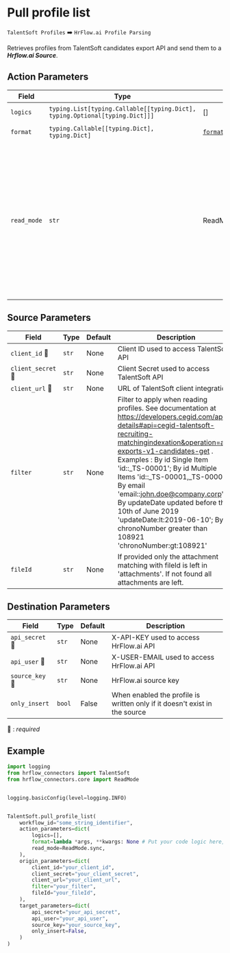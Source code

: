 # Pull profile list
`TalentSoft Profiles` :arrow_right: `HrFlow.ai Profile Parsing`

Retrieves profiles from TalentSoft candidates export API and send them to a ***Hrflow.ai Source***.



## Action Parameters

| Field | Type | Default | Description |
| ----- | ---- | ------- | ----------- |
| `logics`  | `typing.List[typing.Callable[[typing.Dict], typing.Optional[typing.Dict]]]` | [] | List of logic functions |
| `format`  | `typing.Callable[[typing.Dict], typing.Dict]` | [`format_ts_candidate`](../connector.py#L246) | Formatting function |
| `read_mode`  | `str` | ReadMode.sync | If 'incremental' then `read_from` of the last run is given to Origin Warehouse during read. **The actual behavior depends on implementation of read**. In 'sync' mode `read_from` is neither fetched nor given to Origin Warehouse during read. |

## Source Parameters

| Field | Type | Default | Description |
| ----- | ---- | ------- | ----------- |
| `client_id` :red_circle: | `str` | None | Client ID used to access TalentSoft API |
| `client_secret` :red_circle: | `str` | None | Client Secret used to access TalentSoft API |
| `client_url` :red_circle: | `str` | None | URL of TalentSoft client integration |
| `filter`  | `str` | None | Filter to apply when reading profiles. See documentation at https://developers.cegid.com/api-details#api=cegid-talentsoft-recruiting-matchingindexation&operation=api-exports-v1-candidates-get . Examples : By id Single Item 'id::_TS-00001'; By id Multiple Items 'id::_TS-00001,_TS-00002'; By email 'email::john.doe@company.corp'; By updateDate updated before the 10th of June 2019 'updateDate:lt:2019-06-10'; By chronoNumber greater than 108921  'chronoNumber:gt:108921' |
| `fileId`  | `str` | None | If provided only the attachment matching with fileId is left in 'attachments'. If not found all attachments are left. |

## Destination Parameters

| Field | Type | Default | Description |
| ----- | ---- | ------- | ----------- |
| `api_secret` :red_circle: | `str` | None | X-API-KEY used to access HrFlow.ai API |
| `api_user` :red_circle: | `str` | None | X-USER-EMAIL used to access HrFlow.ai API |
| `source_key` :red_circle: | `str` | None | HrFlow.ai source key |
| `only_insert`  | `bool` | False | When enabled the profile is written only if it doesn't exist in the source |

:red_circle: : *required*

## Example

```python
import logging
from hrflow_connectors import TalentSoft
from hrflow_connectors.core import ReadMode


logging.basicConfig(level=logging.INFO)


TalentSoft.pull_profile_list(
    workflow_id="some_string_identifier",
    action_parameters=dict(
        logics=[],
        format=lambda *args, **kwargs: None # Put your code logic here,
        read_mode=ReadMode.sync,
    ),
    origin_parameters=dict(
        client_id="your_client_id",
        client_secret="your_client_secret",
        client_url="your_client_url",
        filter="your_filter",
        fileId="your_fileId",
    ),
    target_parameters=dict(
        api_secret="your_api_secret",
        api_user="your_api_user",
        source_key="your_source_key",
        only_insert=False,
    )
)
```